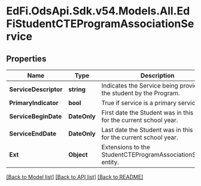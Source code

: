 # EdFi.OdsApi.Sdk.v54.Models.All.EdFiStudentCTEProgramAssociationService

## Properties

Name | Type | Description | Notes
------------ | ------------- | ------------- | -------------
**ServiceDescriptor** | **string** | Indicates the Service being provided to the student by the Program. | 
**PrimaryIndicator** | **bool** | True if service is a primary service. | [optional] 
**ServiceBeginDate** | **DateOnly** | First date the Student was in this option for the current school year. | [optional] 
**ServiceEndDate** | **DateOnly** | Last date the Student was in this option for the current school year. | [optional] 
**Ext** | **Object** | Extensions to the StudentCTEProgramAssociationService entity. | [optional] 

[[Back to Model list]](../README.md#documentation-for-models) [[Back to API list]](../README.md#documentation-for-api-endpoints) [[Back to README]](../README.md)

